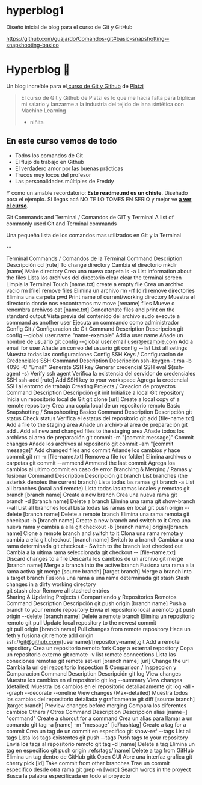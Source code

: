 # hyperblog1
Diseño inicial de blog para el curso de Git y GitHub

https://github.com/guajardo/Comandos-git#basic-snapshotting--snapshooting-basico




# Hyperblog 💚
Un blog increíble para el[ curso de Git y Github](https://platzi.com/cursos/git-github/ " curso de Git y Github") de [Platzi](https://platzi.com/ "Platzi")
> El curso de Git y Github de Platzi es lo que me hacía falta para triplicar mi salario y lanzarme a la industria del tejido de lana sintética con Machine Learning
> - niñita

## En este curso vemos de todo
* Todos los comandos de Git
* El flujo de trabajo en Github
* El verdadero amor por las buenas prácticas
* Trucos muy locos del profesor
* Las personalidades múltiples de Freddy

Y como un amable recordatorio: **Este readme.md es un chiste**.  Diseñado para el ejemplo. Si llegas acá NO TE LO TOMES EN SERIO y mejor ve [**a ver el curso**](https://platzi.com/cursos/git-github/ "a ver el curso").




Git Commands and Terminal / Comandos de GIT y Terminal
A list of commonly used Git and Terminal commands

Una pequeña lista de los comandos mas utilizados en Git y la Terminal

--

Terminal Commands / Comandos de la Terminal
Command	Description	Descripción
cd [rute]	To change directory	Cambia el directorio
mkdir [name]	Make directory	Crea una nueva carpeta
ls -a	List information about the files	Lista los archivos del directorio
clear	clear the terminal screen	Limpia la Terminal
Touch [name.txt]	create a empty file	Crea un archivo vacio
rm [file]	remove files	Elimina un archivo
rm -rf [dir]	remove directories	Elimina una carpeta
pwd	Print name of current/working directory	Muestra el directorio donde nos encontramos
mv	move (rename) files	Mueve o renombra archivos
cat [name.txt]	Concatenate files and print on the standard output	Vista previa del contenido del archivo
sudo	execute a command as another user	Ejecuta un commando como administrador
Config Git / Configuracion de Git
Command	Description	Descripción
git config --global user.name "name-example"	Add a user name	Añade un nombre de usuario
git config --global user.email user@example.com	Add a email for user	Añade un correo del usuario
git config --list	List all setings	Muestra todas las configuraciones
Config SSH Keys / Configuracion de Credenciales SSH
Command	Description	Descripción
ssh-keygen -t rsa -b 4096 -C "Email"	Generate SSH key	Generar credencial SSH
eval $(ssh-agent -s)	Verify ssh agent	Verifica la existencia del servidor de credenciales SSH
ssh-add [rute]	Add SSH key to your workspace	Agrega la credencial SSH al entorno de trabajo
Creating Projects / Creacion de proyectos
Command	Description	Descripción
git init	Initialize a local Git repository	Inicia un repositorio local de Git
git clone [url]	Create a local copy of a remote repository	Crea una copia local de un repositorio remoto
Basic Snapshotting / Snapshooting Basico
Command	Description	Descripción
git status	Check status	Verifica el estatus del repositorio
git add [file-name.txt]	Add a file to the staging area	Añade un archivo al area de preparación
git add .	Add all new and changed files to the staging area	Añade todos los archivos al area de preparación
git commit -m "[commit message]"	Commit changes	Añade los archivos al repositorio
git commit -am "[commit message]"	Add changed files and commit	Añande los cambios y hace commit
git rm -r [file-name.txt]	Remove a file (or folder)	Elimina archivos o carpetas
git commit --ammend	Ammend the last commit	Agrega los cambios al ultimo commit en caso de error
Branching & Merging / Ramas y fusionar
Command	Description	Descripción
git branch	List branches (the asterisk denotes the current branch)	Lista todas las ramas
git branch -a	List all branches (local and remote)	Lista todas las ramas locales y remotas
git branch [branch name]	Create a new branch	Crea una nueva rama
git branch -d [branch name]	Delete a branch	Elimina una rama
git show-branch --all	List all branches local	Lista todas las ramas en local
git push origin --delete [branch name]	Delete a remote branch	Elimina una rama remota
git checkout -b [branch name]	Create a new branch and switch to it	Crea una nueva rama y cambia a ella
git checkout -b [branch name] origin/[branch name]	Clone a remote branch and switch to it	Clona una rama remota y cambia a ella
git checkout [branch name]	Switch to a branch	Cambiar a una rama determinada
git checkout -	Switch to the branch last checked out	Cambia a la ultima rama seleccionada
git checkout -- [file-name.txt]	Discard changes to a file	Descarta los cambios de un archivo
git merge [branch name]	Merge a branch into the active branch	Fusiona una rama a la rama activa
git merge [source branch] [target branch]	Merge a branch into a target branch	Fusiona una rama a una rama determinada
git stash	Stash changes in a dirty working directory	
git stash clear	Remove all stashed entries	
Sharing & Updating Projects / Compartiendo y Repositorios Remotos
Command	Description	Descripción
git push origin [branch name]	Push a branch to your remote repository	Envia el repositorio local a remoto
git push origin --delete [branch name]	Delete a remote branch	Elimina un repositorio remoto
git pull	Update local repository to the newest commit	
git pull origin [branch name]	Pull changes from remote repository	Hace un feth y fusiona
git remote add origin ssh://git@github.com/[username]/[repository-name].git	Add a remote repository	Crea un repositorio remoto
fork	Copy a external repository	Copa un repositorio externo
git remote -v	list remote connections	Lista las conexiones remotas
git remote set-url [branch name] [url]	Change the url	Cambia la url del repositorio
Inspection & Comparison / Inspeccion y Comparacion
Command	Description	Descripción
git log	View changes	Muestra los cambios en el repositorio
git log --summary	View changes (detailed)	Muestra los cambios en el repositorio detalladamente
git log -all --graph --decorate --oneline	View changes (Max-detailed)	Muestra todos los cambios del repositorio detallada y graficamente
git diff [source branch] [target branch]	Preview changes before merging	Compara los diferentes cambios
Others / Otros
Command	Description	Descripción
alias [name=] "command"	Create a shorcut for a command	Crea un alias para llamar a un comando
git tag -a [name] -m "message" [id/hashtag]	Create a tag for a commit	Crea un tag de un commit en especifico
git show-ref --tags	List all tags	Lista los tags existentes
git push --tags	Push tags to your repository	Envia los tags al repositorio remoto
git tag -d [name]	Delete a tag	Elimina un tag en especifico
git push origin :refs/tags/[name]	Delete a tag from GitHub	Elimina un tag dentro de GitHub
gitk	Open GUI	Abre una interfaz grafica
git cherry.pick [id]	Take commit from other branches	Trae un commit especifico desde otra rama
git grep -n [word]	Search words in the proyect	Busca la palabra especificada en todo el proyecto
